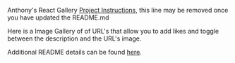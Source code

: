 Anthony's React Gallery
[Project Instructions](./INSTRUCTIONS.md), this line may be removed once you have updated the README.md

Here is a Image Gallery of of URL's that allow you to add likes and toggle between the description and the URL's image. 



Additional README details can be found [here](https://github.com/PrimeAcademy/readme-template/blob/master/README.md).
